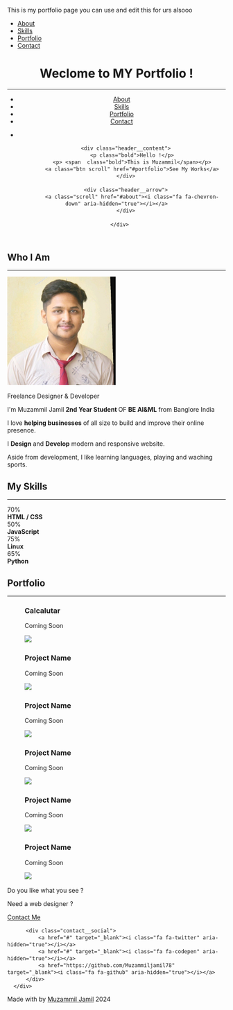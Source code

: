 This is my portfolio page you can use and edit this for urs alsooo 
<!DOCTYPE html>
<html lang="en">
  <head>
    <title>Portfolio Template</title>
    <meta charset="UTF-8" />
    <meta name="viewport" content="width=device-width" />
    <link rel='stylesheet' href='https://cdnjs.cloudflare.com/ajax/libs/twitter-bootstrap/4.0.0-alpha.6/css/bootstrap.min.css'>
<link rel='stylesheet' href='https://cdnjs.cloudflare.com/ajax/libs/font-awesome/4.7.0/css/font-awesome.min.css'>
<link rel='stylesheet' href='https://fonts.googleapis.com/css?family=Montserrat:300,400,700"rel="stylesheet'>
    <link rel="stylesheet" href="style.css" />
  </head>
  <body>
    <div class="menu-responsive">
      <nav>
          <ul>
              <li><a class="scroll" href="#about">About</a></li>
              <li><a class="scroll" href="#skills">Skills</a></li>
              <li><a class="scroll" href="#portfolio">Portfolio</a></li>
              <li><a class="scroll" href="#contact">Contact</a></li>
          </ul>
      </nav>
  </div>

  <header>
      <div class="container">
          <div class="row">
              <div class="header__top">
                  <div class="col-md-6 header__top-brand">
                      <h1><span class="bold">Weclome to MY Portfolio</span> !</h1>
                      <hr>
                  </div>
                  <nav class="col-md-6 header__top-nav hidden-md-down">
                      <ul>
                          <li><a class="scroll" href="#about">About</a></li>
                          <li><a class="scroll" href="#skills">Skills</a></li>
                          <li><a class="scroll" href="#portfolio">Portfolio</a></li>
                          <li><a class="scroll" href="#contact">Contact</a></li>
                      </ul>
                  </nav>
                  <nav class="col-md-6 header__top--responsive hidden-lg-up">
                      <ul>
                          <li><a class="menu-bars" href="#"><i class="fa fa-bars" aria-hidden="true"></i></a></li>
                      </ul>
                  </nav>
              </div>
          </div>

          <div class="header__content">
              <p class="bold">Hello !</p>
              <p> <span  class="bold">This is Muzammil</span></p>
              <a class="btn scroll" href="#portfolio">See My Works</a>
          </div>

          <div class="header__arrow">
              <a class="scroll" href="#about"><i class="fa fa-chevron-down" aria-hidden="true"></i></a>
          </div>

      </div>
  </header>

  <section id="about">
      <div class="container">
          <h2>Who I Am</h2>
          <hr>
          <img src="profile.jpeg"width="250" height="250" alt="Profile picture">
          <p class="lead">Freelance Designer & Developer</p>
          <p>I'm <span class="bold">Muzammil</span> Jamil <strong>2nd Year Student </strong> OF <strong>BE AI&ML</strong> from Banglore India</p>
          <p>I love <strong>helping businesses</strong> of all size to build and improve their online presence.</p>
          <p>I <strong>Design</strong> and <strong>Develop</strong> modern and responsive website.</p>
          <p>Aside from development, I like learning languages, playing and waching sports.</p>
      </div>
  </section>

  <section id="skills">
      <div class="container">
          <h2>My Skills</h2>
          <hr>
          <div class="row">
              <div class="skill col-12 col-lg-6">
                  <div class="skills__percent">70%</div>
                  <div class="progress-container">
                      <strong>HTML / CSS</strong>
                      <div class="progress">
                          <div class="progress-bar" style="width: 95%"></div>
                      </div>
                  </div>
              </div>
              <div class="skill col-12 col-lg-6">
                  <div class="skills__percent">50%</div>
                  <div class="progress-container">
                      <strong>JavaScript</strong>
                      <div class="progress">
                          <div class="progress-bar" style="width: 80%"></div>
                      </div>
                  </div>
              </div>
              <div class="skill col-12 col-lg-6">
                  <div class="skills__percent">75%</div>
                  <div class="progress-container">
                      <strong>Linux</strong>
                      <div class="progress">
                          <div class="progress-bar" style="width: 90%"></div>
                      </div>
                  </div>
              </div>
              <div class="skill col-12 col-lg-6">
                  <div class="skills__percent">65%</div>
                  <div class="progress-container">
                      <strong>Python</strong>
                      <div class="progress">
                          <div class="progress-bar" style="width: 85%"></div>
                      </div>
                  </div>
              </div>
          </div>
      </div>
  </section>

  <section id="portfolio">
      <h2>Portfolio</h2>
      <hr>
      <div class="container">
          <div class="portfolio__projects">
              <div class="row">
                  <div class="col-lg-4 col-md-6">
                      <figure>
                          <figcaption>
                              <h3>Calcalutar</h3>
                              <p>Coming Soon</p>
                              <a href="Calsiproject.png"><i class="fa fa-search-plus" aria-hidden="true"></i></a>
                          </figcaption>
                          <img src="Calsiproject.png width="250" height="250">
                      </figure>
                  </div>
                  <div class="col-lg-4 col-md-6">
                      <figure>
                          <figcaption>
                              <h3>Project Name</h3>
                              <p>Coming Soon</p>
                              <a href="#"><i class="fa fa-search-plus" aria-hidden="true"></i></a>
                          </figcaption>
                          <img src="http://via.placeholder.com/300x250">
                      </figure>
                  </div>
                  <div class="col-lg-4 col-md-6">
                      <figure>
                          <figcaption>
                              <h3>Project Name</h3>
                              <p>Coming Soon</p>
                              <a href="#"><i class="fa fa-search-plus" aria-hidden="true"></i></a>
                          </figcaption>
                          <img src="http://via.placeholder.com/300x250">
                      </figure>
                  </div>
                  <div class="col-lg-4 col-md-6">
                      <figure>
                          <figcaption>
                              <h3>Project Name</h3>
                              <p>Coming Soon</p>
                              <a href="#"><i class="fa fa-search-plus" aria-hidden="true"></i></a>
                          </figcaption>
                          <img src="http://via.placeholder.com/300x250">
                      </figure>
                  </div>
                  <div class="col-lg-4 col-md-6">
                      <figure>
                          <figcaption>
                              <h3>Project Name</h3>
                              <p>Coming Soon</p>
                              <a href="#"><i class="fa fa-search-plus" aria-hidden="true"></i></a>
                          </figcaption>
                          <img src="http://via.placeholder.com/300x250">
                      </figure>
                  </div>
                  <div class="col-lg-4 col-md-6">
                      <figure>
                          <figcaption>
                              <h3>Project Name</h3>
                              <p>Coming Soon</p>
                              <a href="#"><i class="fa fa-search-plus" aria-hidden="true"></i></a>
                          </figcaption>
                          <img src="http://via.placeholder.com/300x250">
                      </figure>
                  </div>
              </div>
          </div>
      </div>
  </section>

  <section id="contact">
      <div class="container">
          <p class="lead">Do you like what you see ?</p>
          <p>Need a <span class="text-animate">web designer ?</span></p>
          <a class="btn" href="https://wa.me/6209482002">Contact Me</a>

          <div class="contact__social">
              <a href="#" target="_blank"><i class="fa fa-twitter" aria-hidden="true"></i></a>
              <a href="#" target="_blank"><i class="fa fa-codepen" aria-hidden="true"></i></a>
              <a href="https://github.com/Muzammiljamil78" target="_blank"><i class="fa fa-github" aria-hidden="true"></i></a>
          </div>
      </div>
  </section>

  <section id="footer">
      <p>Made with by <a href="https://www.codewithfaraz.com" target="_blank">Muzammil Jamil</a> <i class="fa fa-copyright" aria-hidden="true"></i>2024</p>
  </section>
  <script src='https://cdnjs.cloudflare.com/ajax/libs/jquery/3.2.1/jquery.min.js'></script>
<script src='https://unpkg.com/scrollreveal/dist/scrollreveal.min.js'></script>
    <script src="script.js"></script>
  </body>
</html>
